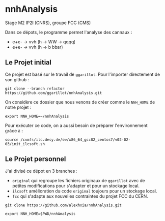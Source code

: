 # nnhAnalysis
Stage M2 IP2I (CNRS), groupe FCC (CMS)

Dans ce dépots, le programme permet l'analyse des cannaux :

- e+e- &rarr; &nu;&nu;h (h &rarr; WW &rarr; qqqq)
- e+e- &rarr; &nu;&nu;h (h &rarr; b bbar)

## Le Projet initial
Ce projet est basé sur le travail de `ggarillot`. 
Pour l'importer directement de son github :
```
git clone --branch refactor https://github.com/ggarillot/nnhAnalysis.git
```
On considère ce dossier que nous venons de créer comme le `NNH_HOME` de notre projet :
```
export NNH_HOME=~/nnhAnalysis
```
Pour exécuter ce code, on a aussi besoin de préparer l'environnement grâce à :
```
source /cvmfs/ilc.desy.de/sw/x86_64_gcc82_centos7/v02-02-03/init_ilcsoft.sh
```

## Le Projet personnel
J'ai divisé ce dépot en 3 branches :
- `original` qui regroupe les fichiers originaux de `ggarillot` avec de petites modifications pour s'adapter et pour un stockage local.
- `ilcsoft` amélioration du code `original` toujours pour un stockage local.
- `fcc` qui s'adapte aux nouvelles contraintes du projet FCC du CERN.

```
git clone https://github.com/alexhxia/nnhAnalysis.git
```
```
export NNH_HOME=$PWD/nnhAnalysis
```
